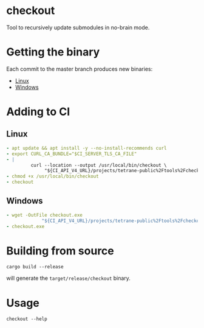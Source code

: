 checkout
========

Tool to recursively update submodules in no-brain mode.

# Getting the binary

Each commit to the master branch produces new binaries:

- [Linux](../-/jobs/artifacts/master/file/target/release/checkout?job=build)
- [Windows](../-/jobs/artifacts/master/file/target/x86_64-pc-windows-gnu/release/checkout.exe?job=build)

# Adding to CI

## Linux

```yml
- apt update && apt install -y --no-install-recommends curl 
- export CURL_CA_BUNDLE="$CI_SERVER_TLS_CA_FILE"
- |
         curl --location --output /usr/local/bin/checkout \
              "${CI_API_V4_URL}/projects/tetrane-public%2Ftools%2Fcheckout/jobs/artifacts/master/raw/target/release/checkout?job=build"
- chmod +x /usr/local/bin/checkout
- checkout
```

## Windows

```yml
- wget -OutFile checkout.exe
             "${CI_API_V4_URL}/projects/tetrane-public%2Ftools%2Fcheckout/jobs/artifacts/master/raw/target/x86_64-pc-windows-gnu/release/checkout.exe?job=build"
- checkout.exe
```

# Building from source

```
cargo build --release
```

will generate the `target/release/checkout` binary.

# Usage

```
checkout --help
```
